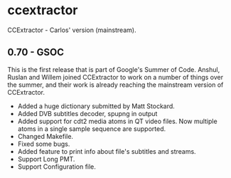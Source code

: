 ccextractor
===========

CCExtractor - Carlos' version (mainstream).

0.70 - GSOC
-----------
This is the first release that is part of Google's Summer of Code.
Anshul, Ruslan and Willem joined CCExtractor to work on a number of things
over the summer, and their work is already reaching the mainstream
version of CCExtractor.

- Added a huge dictionary submitted by Matt Stockard.
- Added DVB subtitles decoder, spupng in output
- Added support for cdt2 media atoms in QT video files. Now multiple atoms in
 a single sample sequence are supported.
- Changed Makefile.
- Fixed some bugs.
- Added feature to print info about file's subtitles and streams.
- Support Long PMT.
- Support Configuration file.
